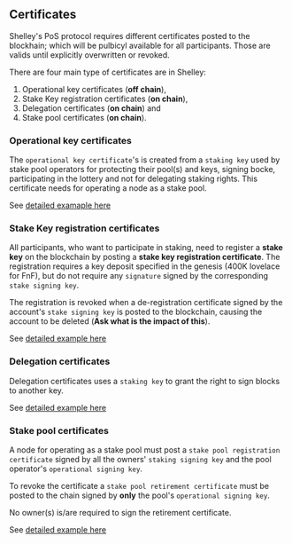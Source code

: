 ## Certificates

Shelley's PoS protocol requires different certificates posted to the blockhain; which will be pulbicyl available for all participants. Those are valids until explicitly overwritten or revoked.

There are four main type of certificates are in Shelley:
1. Operational key certificates (__off chain__),
2. Stake Key registration certificates (__on chain__),
3. Delegation certificates (__on chain__) and
4. Stake pool certificates (__on chain__).

### Operational key certificates

The `operational key certificate`'s is created from a `staking key`
used by stake pool operators for protecting their pool(s) and keys, signing bocke, participating in the lottery and not for delegating staking rights.
This certificate needs for operating a node as a stake pool. 

See [detailed examaple here](./Operators.md#run-a-node-with-operational-key-certificate)


### Stake Key registration certificates

All participants, who want to participate in staking, need to register a __stake key__ on the blockchain by posting a __stake key registration certificate__. The registration requires a key deposit specified in the genesis (400K lovelace for FnF), but do not require any `signature` signed by the corresponding `stake signing key`.

The registration is revoked when a de-registration certificate signed by the account's `stake signing key` is posted to the blockchain, causing the account to be deleted (__Ask what is the impact of this__).

See [detailed example here](./Operators.md#create-stake-key-registration-certificate)

### Delegation certificates

Delegation certificates uses a `staking key` to grant the right to sign blocks to another key. 

See [detailed example here](./Operators.md#create-the-stake-owners-delegation-certificate)

### Stake pool certificates

A node for operating as a stake pool must post a `stake pool registration certificate` signed by all the owners' `staking signing key` and the pool operator's `operational signing key`. 

To revoke the certificate a `stake pool retirement certificate` must be posted to the chain signed by __only__ the pool's `operational signing key`.

No owner(s) is/are required to sign the retirement certificate.

See [detailed example here](./Operators.md#run-a-node-with-operational-key-certificate)


